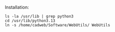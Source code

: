 Installation:

```
ls -la /usr/lib | grep python3
cd /usr/lib/python3.13
ln -s /home/cadweb/Software/WebUtils/ WebUtils
```
